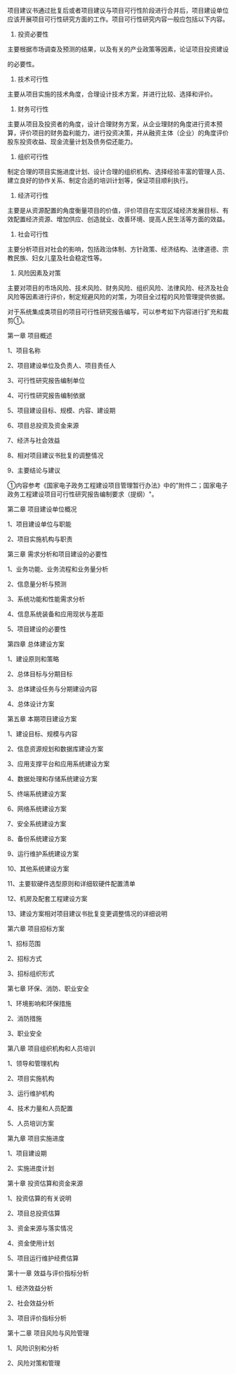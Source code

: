 
项目建议书通过批复后或者项目建议与项目可行性阶段进行合并后，项目建设单位应该开展项目可行性研究方面的工作。项目可行性研究内容一般应包括以下内容。

1. 投资必要性

主要根据市场调查及预测的结果，以及有关的产业政策等因素，论证项目投资建设

的必要性。

1. 技术可行性

主要从项目实施的技术角度，合理设计技术方案，并进行比较、选择和评价。

1. 财务可行性

主要从项目及投资者的角度，设计合理财务方案，从企业理财的角度进行资本预算，评价项目的财务盈利能力，进行投资决策，并从融资主体（企业）的角度评价股东投资收益、现金流量计划及债务偿还能力。

1. 组织可行性

制定合理的项目实施进度计划、设计合理的组织机构、选择经验丰富的管理人员、建立良好的协作关系、制定合适的培训计划等，保证项目顺利执行。

1. 经济可行性

主要是从资源配置的角度衡量项目的价值，评价项目在实现区域经济发展目标、有效配置经济资源、增加供应、创造就业、改善环境、提高人民生活等方面的效益。

1. 社会可行性

主要分析项目对社会的影响，包括政治体制、方针政策、经济结构、法律道德、宗教民族、妇女儿童及社会稳定性等。

1. 风险因素及对策

主要对项目的市场风险、技术风险、财务风险、组织风险、法律风险、经济及社会风险等因素进行评价，制定规避风险的对策，为项目全过程的风险管理提供依据。

对于系统集成类项目的项目可行性研究报告编写，可以参考如下内容进行扩充和裁剪①。

第一章 项目概述

1、项目名称

2、项目建设单位及负责人、项目责任人

3、可行性研究报告编制单位

4、可行性研究报告编制依据

5、项目建设目标、规模、内容、建设期

6、项目总投资及资金来源

7、经济与社会效益

8、相对项目建议书批复的调整情况

9、主要结论与建议

①内容参考《国家电子政务工程建设项目管理暂行办法》中的"附件二；国家电子政务工程建设项目可行性研究报告编制要求（提纲）"。

第二章 项目建设单位概况

1、项目建设单位与职能

2、项目实施机构与职责

第三章 需求分析和项目建设的必要性

1、业务功能、业务流程和业务量分析

2、信息量分析与预测

3、系统功能和性能需求分析

4、信息系统装备和应用现状与差距

5、项目建设的必要性

第四章 总体建设方案

1、建设原则和策略

2、总体目标与分期目标

3、总体建设任务与分期建设内容

4、总体设计方案

第五章 本期项目建设方案

1、建设目标、规模与内容

2、信息资源规划和数据库建设方案

3、应用支撑平台和应用系统建设方案

4、数据处理和存储系统建设方案

5、终端系统建设方案

6、网络系统建设方案

7、安全系统建设方案

8、备份系统建设方案

9、运行维护系统建设方案

10、其他系统建设方案

11、主要软硬件选型原则和详细软硬件配置清单

12、机房及配套工程建设方案

13、建设方案相对项目建议书批复变更调整情况的详细说明

第六章 项目招标方案

1、招标范围

2、招标方式

3、招标组织形式

第七章 环保、消防、职业安全

1、环境影响和环保措施

2、消防措施

3、职业安全

第八章 项目组织机构和人员培训

1、领导和管理机构

2、项目实施机构

3、运行维护机构

4、技术力量和人员配置

5、人员培训方案

第九章 项目实施进度

1、项目建设期

2、实施进度计划

第十章 投资估算和资金来源

1、投资估算的有关说明

2、项目总投资估算

3、资金来源与落实情况

4、资金使用计划

5、项目运行维护经费估算

第十一章 效益与评价指标分析

1、经济效益分析

2、社会效益分析

3、项目评价指标分析

第十二章 项目风险与风险管理

1、风险识别和分析

2、风险对策和管理
